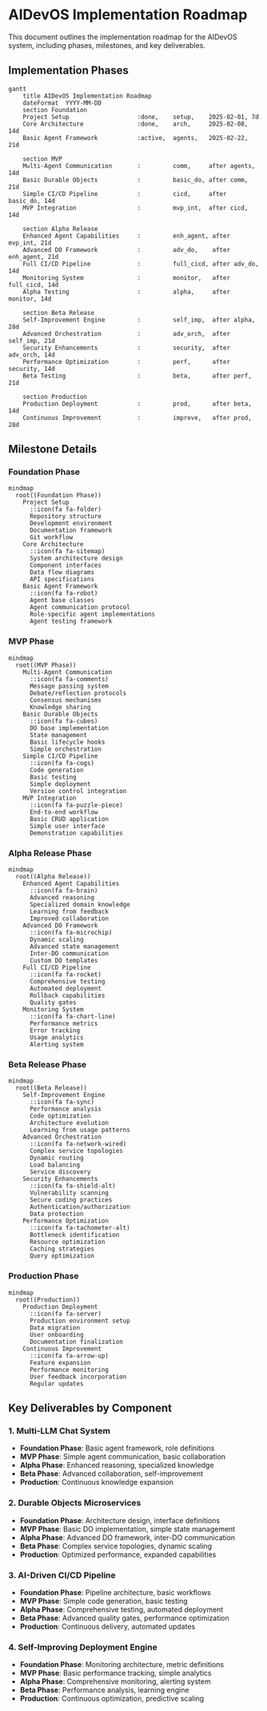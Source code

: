 # AIDevOS Implementation Roadmap

This document outlines the implementation roadmap for the AIDevOS system, including phases, milestones, and key deliverables.

## Implementation Phases

```mermaid
gantt
    title AIDevOS Implementation Roadmap
    dateFormat  YYYY-MM-DD
    section Foundation
    Project Setup                   :done,    setup,    2025-02-01, 7d
    Core Architecture               :done,    arch,     2025-02-08, 14d
    Basic Agent Framework           :active,  agents,   2025-02-22, 21d
    
    section MVP
    Multi-Agent Communication       :         comm,     after agents, 14d
    Basic Durable Objects           :         basic_do, after comm, 21d
    Simple CI/CD Pipeline           :         cicd,     after basic_do, 14d
    MVP Integration                 :         mvp_int,  after cicd, 14d
    
    section Alpha Release
    Enhanced Agent Capabilities     :         enh_agent, after mvp_int, 21d
    Advanced DO Framework           :         adv_do,    after enh_agent, 21d
    Full CI/CD Pipeline             :         full_cicd, after adv_do, 14d
    Monitoring System               :         monitor,   after full_cicd, 14d
    Alpha Testing                   :         alpha,     after monitor, 14d
    
    section Beta Release
    Self-Improvement Engine         :         self_imp,  after alpha, 28d
    Advanced Orchestration          :         adv_orch,  after self_imp, 21d
    Security Enhancements           :         security,  after adv_orch, 14d
    Performance Optimization        :         perf,      after security, 14d
    Beta Testing                    :         beta,      after perf, 21d
    
    section Production
    Production Deployment           :         prod,      after beta, 14d
    Continuous Improvement          :         improve,   after prod, 28d
```

## Milestone Details

### Foundation Phase

```mermaid
mindmap
  root((Foundation Phase))
    Project Setup
      ::icon(fa fa-folder)
      Repository structure
      Development environment
      Documentation framework
      Git workflow
    Core Architecture
      ::icon(fa fa-sitemap)
      System architecture design
      Component interfaces
      Data flow diagrams
      API specifications
    Basic Agent Framework
      ::icon(fa fa-robot)
      Agent base classes
      Agent communication protocol
      Role-specific agent implementations
      Agent testing framework
```

### MVP Phase

```mermaid
mindmap
  root((MVP Phase))
    Multi-Agent Communication
      ::icon(fa fa-comments)
      Message passing system
      Debate/reflection protocols
      Consensus mechanisms
      Knowledge sharing
    Basic Durable Objects
      ::icon(fa fa-cubes)
      DO base implementation
      State management
      Basic lifecycle hooks
      Simple orchestration
    Simple CI/CD Pipeline
      ::icon(fa fa-cogs)
      Code generation
      Basic testing
      Simple deployment
      Version control integration
    MVP Integration
      ::icon(fa fa-puzzle-piece)
      End-to-end workflow
      Basic CRUD application
      Simple user interface
      Demonstration capabilities
```

### Alpha Release Phase

```mermaid
mindmap
  root((Alpha Release))
    Enhanced Agent Capabilities
      ::icon(fa fa-brain)
      Advanced reasoning
      Specialized domain knowledge
      Learning from feedback
      Improved collaboration
    Advanced DO Framework
      ::icon(fa fa-microchip)
      Dynamic scaling
      Advanced state management
      Inter-DO communication
      Custom DO templates
    Full CI/CD Pipeline
      ::icon(fa fa-rocket)
      Comprehensive testing
      Automated deployment
      Rollback capabilities
      Quality gates
    Monitoring System
      ::icon(fa fa-chart-line)
      Performance metrics
      Error tracking
      Usage analytics
      Alerting system
```

### Beta Release Phase

```mermaid
mindmap
  root((Beta Release))
    Self-Improvement Engine
      ::icon(fa fa-sync)
      Performance analysis
      Code optimization
      Architecture evolution
      Learning from usage patterns
    Advanced Orchestration
      ::icon(fa fa-network-wired)
      Complex service topologies
      Dynamic routing
      Load balancing
      Service discovery
    Security Enhancements
      ::icon(fa fa-shield-alt)
      Vulnerability scanning
      Secure coding practices
      Authentication/authorization
      Data protection
    Performance Optimization
      ::icon(fa fa-tachometer-alt)
      Bottleneck identification
      Resource optimization
      Caching strategies
      Query optimization
```

### Production Phase

```mermaid
mindmap
  root((Production))
    Production Deployment
      ::icon(fa fa-server)
      Production environment setup
      Data migration
      User onboarding
      Documentation finalization
    Continuous Improvement
      ::icon(fa fa-arrow-up)
      Feature expansion
      Performance monitoring
      User feedback incorporation
      Regular updates
```

## Key Deliverables by Component

### 1. Multi-LLM Chat System

- **Foundation Phase**: Basic agent framework, role definitions
- **MVP Phase**: Simple agent communication, basic collaboration
- **Alpha Phase**: Enhanced reasoning, specialized knowledge
- **Beta Phase**: Advanced collaboration, self-improvement
- **Production**: Continuous knowledge expansion

### 2. Durable Objects Microservices

- **Foundation Phase**: Architecture design, interface definitions
- **MVP Phase**: Basic DO implementation, simple state management
- **Alpha Phase**: Advanced DO framework, inter-DO communication
- **Beta Phase**: Complex service topologies, dynamic scaling
- **Production**: Optimized performance, expanded capabilities

### 3. AI-Driven CI/CD Pipeline

- **Foundation Phase**: Pipeline architecture, basic workflows
- **MVP Phase**: Simple code generation, basic testing
- **Alpha Phase**: Comprehensive testing, automated deployment
- **Beta Phase**: Advanced quality gates, performance optimization
- **Production**: Continuous delivery, automated updates

### 4. Self-Improving Deployment Engine

- **Foundation Phase**: Monitoring architecture, metric definitions
- **MVP Phase**: Basic performance tracking, simple analytics
- **Alpha Phase**: Comprehensive monitoring, alerting system
- **Beta Phase**: Performance analysis, learning engine
- **Production**: Continuous optimization, predictive scaling
